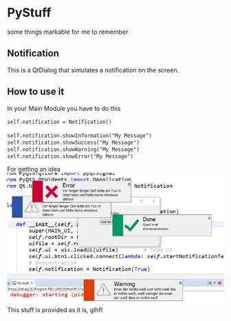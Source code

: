 # PyStuff
some things markable for me to remember

## Notification
This is a QtDialog that simulates a notification on the screen.

## How to use it
In your Main Module you have to do this
```python3
self.notification = Notification()

self.notification.showInformation("My Message")
self.notification.showSuccess("My Message")
self.notification.showWarning("My Message")
self.notification.showError("My Message")
```
For getting an idea
![Screenshot](./img/notify.jpg)
This stuff is provided as it is, glhf!
